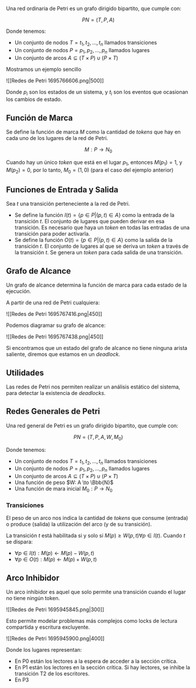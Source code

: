 Una red ordinaria de Petri es un grafo dirigido bipartito, que cumple con:

$$
PN = (T,P,A)
$$

Donde tenemos:

- Un conjunto de nodos $T = t_1, t_2,..., t_n$ llamados transiciones
- Un conjunto de nodos $P = p_1, p_2,..., p_n$ llamados lugares
- Un conjunto de arcos $A \subseteq (T\times P)\cup(P\times T)$

Mostramos un ejemplo sencillo

![[Redes de Petri 1695766606.png|500]]

Donde $p_i$ son los estados de un sistema, y $t_i$ son los eventos que ocasionan los cambios de estado.

## Función de Marca

Se define la función de marca $M$ como la cantidad de *tokens* que hay en cada uno de los lugares de la red de Petri.

$$
M : P \to N_0
$$

Cuando hay un único *token* que está en el lugar $p_1$, entonces $M(p_1) = 1$, y $M(p_2) = 0$, por lo tanto, $M_0 = (1,0)$ (para el caso del ejemplo anterior)

## Funciones de Entrada y Salida

Sea $t$ una transición perteneciente a la red de Petri.

- Se define la función $I(t) = \{p \in P | (p,t) \in A\}$ como la entrada de la transición $t$. El conjunto de lugares que pueden derivar en esa transición. Es necesario que haya un *token* en todas las entradas de una transición para poder activarla.
- Se define la función $O(t) = \{p \in P | (p,t) \in A\}$ como la salida de la transición $t$. El conjunto de lugares al que se deriva un *token* a través de la transición $t$. Se genera un *token* para cada salida de una transición.

## Grafo de Alcance

Un grafo de alcance determina la función de marca para cada estado de la ejecución.

A partir de una red de Petri cualquiera:

![[Redes de Petri 1695767416.png|450]]

Podemos diagramar su grafo de alcance:

![[Redes de Petri 1695767438.png|450]]

Si encontramos que un estado del grafo de alcance no tiene ninguna arista saliente, diremos que estamos en un *deadlock*.

## Utilidades

Las redes de Petri nos permiten realizar un análisis estático del sistema, para detectar la existencia de *deadlocks*.

## Redes Generales de Petri

Una red general de Petri es un grafo dirigido bipartito, que cumple con:

$$
PN = (T, P, A, W, M_0)
$$

Donde tenemos:

- Un conjunto de nodos $T = t_1, t_2,..., t_n$ llamados transiciones
- Un conjunto de nodos $P = p_1, p_2,..., p_n$ llamados lugares
- Un conjunto de arcos $A \subseteq (T\times P)\cup(P\times T)$
- Una función de peso $W: A \to \Bbb{N}$
- Una función de mara inicial $M_0: P \to N_0$

### Transiciones

El peso de un arco nos indica la cantidad de *tokens* que consume (entrada) o produce (salida) la utilización del arco (y de su transición).

La transición $t$ está habilitada si y solo si $M(p) \geq W(p,t) \forall p \in I(t)$. Cuando $t$ se dispara:

- $\forall p \in I(t): M(p) \leftarrow M(p) - W(p, t)$
- $\forall p \in O(t): M(p) \leftarrow M(p) + W(p, t)$

## Arco Inhibidor

Un arco inhibidor es aquel que solo permite una transición cuando el lugar no tiene ningún token.

![[Redes de Petri 1695945845.png|300]]

Esto permite modelar problemas más complejos como locks de lectura compartida y escritura excluyente.

![[Redes de Petri 1695945900.png|400]]

Donde los lugares representan:

- En P0 están los lectores a la espera de acceder a la sección crítica.
- En P1 están los lectores en la sección crítica. Si hay lectores, se inhibe la transición T2 de los escritores.
- En P3 
